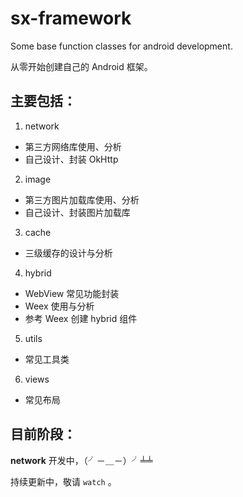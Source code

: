 # sx-framework
Some base function classes for android development. 

从零开始创建自己的 Android 框架。

## 主要包括：

1. network

 - 第三方网络库使用、分析
 - 自己设计、封装 OkHttp

2. image
 - 第三方图片加载库使用、分析
 - 自己设计、封装图片加载库

3. cache
 - 三级缓存的设计与分析

4. hybrid
 - WebView 常见功能封装
 - Weex 使用与分析
 - 参考 Weex 创建 hybrid 组件

5. utils
 - 常见工具类

6. views
 - 常见布局

## 目前阶段：

**network** 开发中，（╯－＿－）╯╧╧

持续更新中，敬请 ``watch`` 。
